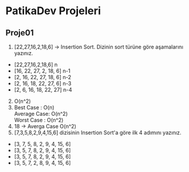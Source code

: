 # PatikaDev Projeleri

## Proje01

1.  [22,27,16,2,18,6] -> Insertion Sort. Dizinin sort türüne göre aşamalarını yazınız.

- [22,27,16,2,18,6]  n
- [16, 22, 27, 2, 18, 6] n-1
- [2, 16, 22, 27, 18, 6] n-2
- [2, 16, 18, 22, 27, 6] n-3
- [2, 6, 16, 18, 22, 27] n-4

2.  O(n^2)
3.  Best Case   : O(n)  
    Average Case: O(n^2)  
    Worst Case  : O(n^2)  
4. 18 -> Averga Case O(n^2)
5. [7,3,5,8,2,9,4,15,6] dizisinin Insertion Sort'a göre ilk 4 adımını yazınız.
- [3, 7, 5, 8, 2, 9, 4, 15, 6]
- [3, 5, 7, 8, 2, 9, 4, 15, 6]
- [3, 5, 7, 8, 2, 9, 4, 15, 6]
- [3, 5, 7, 2, 8, 9, 4, 15, 6]


